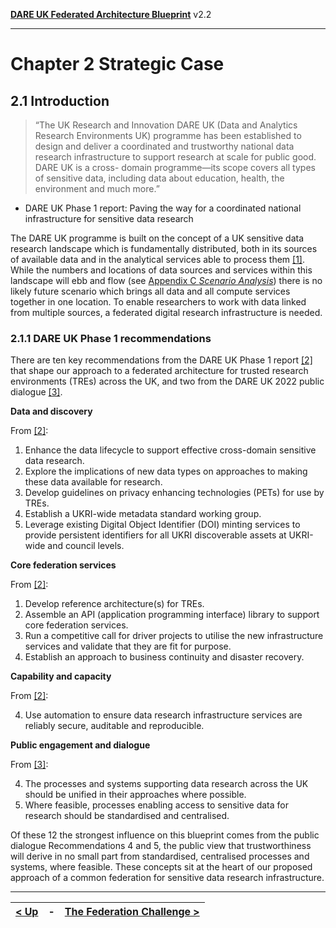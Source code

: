**[DARE UK Federated Architecture Blueprint](../)**      v2.2

----

# Chapter 2 Strategic Case
## 2.1 Introduction


>“The UK Research and Innovation DARE UK (Data and Analytics Research Environments UK)
programme has been established to design and deliver a coordinated and trustworthy national
data research infrastructure to support research at scale for public good. DARE UK is a cross-
domain programme—its scope covers all types of sensitive data, including data about education,
health, the environment and much more.”

 - DARE UK Phase 1 report: Paving the way for a coordinated national infrastructure for sensitive data research

The DARE UK programme is built on the concept of a UK sensitive data research landscape which is
fundamentally distributed, both in its sources of available data and in the analytical services able to
process them [[1]](../References.md#ref-1). 
While the numbers and locations of data sources and services within this landscape will
ebb and flow (see [Appendix C _Scenario Analysis_](../7_Appendices/Appendix_C.md)) there is 
no likely future scenario which brings all data and
all compute services together in one location. To enable researchers to work with data linked from
multiple sources, a federated digital research infrastructure is needed.

### 2.1.1 DARE UK Phase 1 recommendations

There are ten key recommendations from the DARE UK Phase 1 report [[2]](../References.md#ref-2) that 
shape our approach to a federated architecture for trusted research environments (TREs) across the UK, 
and two from the DARE UK 2022 public dialogue [[3]](../References.md#ref-3).

**Data and discovery**

From [[2]](../References.md#ref-2):

1. Enhance the data lifecycle to support effective cross-domain sensitive data research.
2. Explore the implications of new data types on approaches to making these data available for
    research.
3. Develop guidelines on privacy enhancing technologies (PETs) for use by TREs.
4. Establish a UKRI-wide metadata standard working group.
5. Leverage existing Digital Object Identifier (DOI) minting services to provide persistent identifiers
    for all UKRI discoverable assets at UKRI-wide and council levels.

**Core federation services**

From [[2]](../References.md#ref-2):

1. Develop reference architecture(s) for TREs.
2. Assemble an API (application programming interface) library to support core federation services.
3. Run a competitive call for driver projects to utilise the new infrastructure services and validate
    that they are fit for purpose.
4. Establish an approach to business continuity and disaster recovery.

**Capability and capacity**

From [[2]](../References.md#ref-2):

4. Use automation to ensure data research infrastructure services are reliably secure, auditable and
    reproducible.

**Public engagement and dialogue**

From [[3]](../References.md#ref-3):

4. The processes and systems supporting data research across the UK should be unified in their
    approaches where possible.
5. Where feasible, processes enabling access to sensitive data for research should be standardised
    and centralised.

Of these 12 the strongest influence on this blueprint comes from the public dialogue Recommendations 4
and 5, the public view that trustworthiness will derive in no small part from standardised, centralised
processes and systems, where feasible. These concepts sit at the heart of our proposed approach of a
common federation for sensitive data research infrastructure.

----

| [< Up](../) | - | [The Federation Challenge >](2_2_The_Federation_Challenge.md) |
| ---- | ---- | ---- |
